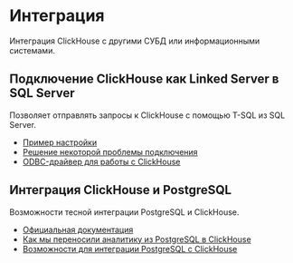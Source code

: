 # Интеграция

Интеграция ClickHouse с другими СУБД или информационными системами.

## Подключение ClickHouse как Linked Server в SQL Server

Позволяет отправлять запросы к ClickHouse с помощью T-SQL из SQL Server.

* [Пример настройки](https://github.com/ClickHouse/clickhouse-odbc/blob/master/test/mssql.linked.server.sql)
* [Решение некоторой проблемы подключения](https://github.com/ClickHouse/clickhouse-odbc/issues/215)
* [ODBC-драйвер для работы с ClickHouse](https://github.com/ClickHouse/clickhouse-odbc)

## Интеграция ClickHouse и PostgreSQL

Возможности тесной интеграции PostgreSQL и ClickHouse.

* [Официальная документация](https://clickhouse.com/docs/ru/engines/table-engines/integrations/postgresql/)
* [Как мы переносили аналитику из PostgreSQL в ClickHouse](https://habr.com/ru/company/just_ai/blog/589545/)
* [Возможности для интеграции PostgreSQL с ClickHouse](https://pgday.ru/presentation/281/60f04d3f07516.pdf)